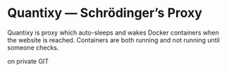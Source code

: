 # Quantixy — Schrödinger’s Proxy
Quantixy is proxy which auto-sleeps and wakes Docker containers when the website is reached. Containers are both running and not running until someone checks.



on private GIT

